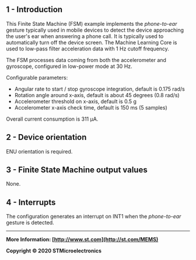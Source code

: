## 1 - Introduction

This Finite State Machine (FSM) example implements the *phone-to-ear* gesture typically used in mobile devices to detect the device approaching the user's ear when answering a phone call. It is typically used to automatically turn off the device screen. The Machine Learning Core is used to low-pass filter acceleration data with 1 Hz cutoff frequency.

The FSM processes data coming from both the accelerometer and gyroscope, configured in low-power mode at 30 Hz.

Configurable parameters:

- Angular rate to start / stop gyroscope integration, default is 0.175 rad/s
- Rotation angle around x-axis, default is about 45 degrees (0.8 rad/s)
- Accelerometer threshold on x-axis, default is 0.5 g
- Accelerometer x-axis check time, default is 150 ms (5 samples)

Overall current consumption is 311 µA.


## 2 - Device orientation

ENU orientation is required.


## 3 - Finite State Machine output values

None.


## 4 - Interrupts

The configuration generates an interrupt on INT1 when the *phone-to-ear* gesture is detected.

------

**More Information: [http://www.st.com](http://st.com/MEMS)**

**Copyright © 2020 STMicroelectronics**
